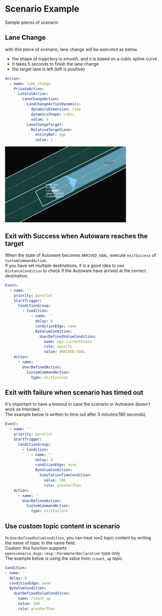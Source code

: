 # Scenario Example

Sample pieces of scenario

## Lane Change

with this piece of scenario, lane change will be executed as below.

- the shape of trajectory is smooth, and it is based on a cubic spline curve
- it takes 5 seconds to finish the lane change
-  the target lane is left (left is positive)

```yaml
Action:
  - name: lane_change
    PrivateAction:
      LateralAction:
        LaneChangeAction:
          LaneChangeActionDynamics:
            dynamicsDimension: time
            dynamicsShape: cubic
            value: 5
          LaneChangeTarget:
            RelativeTargetLane:
              entityRef: ego
              value: 1
```


![](../image/lane_change.gif)


## Exit with Success when Autoware reaches the target

When the state of Autoware becomes `ARRIVED_GOAL`, execute `exitSuccess` of `CustomCommandAction`.  
If you have set multiple destinations, it is a good idea to use `DistanceCondition` to check if the Autoware have arrived at the correct destination.
```yaml
Event:
  - name: ''
    priority: parallel
    StartTrigger:
      ConditionGroup:
        - Condition:
            - name: ''
              delay: 0
              conditionEdge: none
              ByValueCondition:
                UserDefinedValueCondition:
                  name: ego.currentState
                  rule: equalTo
                  value: ARRIVED_GOAL
    Action:
      - name: ''
        UserDefinedAction:
          CustomCommandAction:
            type: exitSuccess
```

## Exit with failure when scenario has timed out
It's important to have a timeout in case the scenario or Autoware doesn't work as intended.  
The example below is written to time out after 3 minutes(180 seconds).
```yaml
Event:
  - name: ''
    priority: parallel
    StartTrigger:
      ConditionGroup:
        - Condition:
            - name: ''
              delay: 0
              conditionEdge: none
              ByValueCondition:
                SimulationTimeCondition:
                  value: 180
                  rule: greaterThan
    Action:
      - name: ''
        UserDefinedAction:
          CustomCommandAction:
            type: exitFailure
```

## Use custom topic content in scenario
In `UserDefinedValueCondition`, you can treat ros2 topic content by writing the name of topic in the name field.  
Caution: this function supports `openscenario_msgs::msg::ParameterDeclaration` type only  
The example below is using the value from `/count_up` topic.
```yaml
Condition:
- name: ''
  delay: 0
  conditionEdge: none
  ByValueCondition:
    UserDefinedValueCondition:
      name: /count_up
      value: 500
      rule: greaterThan
```

